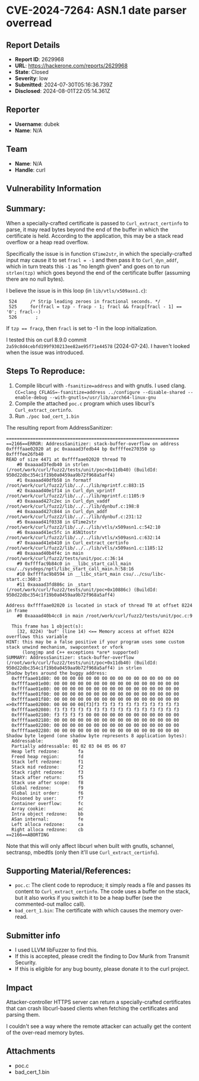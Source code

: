 # CVE-2024-7264: ASN.1 date parser overread

## Report Details
- **Report ID**: 2629968
- **URL**: https://hackerone.com/reports/2629968
- **State**: Closed
- **Severity**: low
- **Submitted**: 2024-07-30T05:16:36.739Z
- **Disclosed**: 2024-08-01T22:05:14.361Z

## Reporter
- **Username**: dubek
- **Name**: N/A

## Team
- **Name**: N/A
- **Handle**: curl

## Vulnerability Information
## Summary:

When a specially-crafted certificate is passed to `Curl_extract_certinfo` to parse, it may read bytes beyond the end of the buffer in which the certificate is held. According to the application, this may be a stack read overflow or a heap read overflow.

Specifically the issue is in function `GTime2str`, in which the specially-crafted input may cause it to set `fracl = -1` and then pass it to `Curl_dyn_addf`, which in turn treats this `-1` as "no length given" and goes on to run `strlen(tzp)` which goes beyond the end of the certificate buffer (assuming there are no null bytes).

I believe the issue is in this loop (in `lib/vtls/x509asn1.c`):

```
 524     /* Strip leading zeroes in fractional seconds. */
 525     for(fracl = tzp - fracp - 1; fracl && fracp[fracl - 1] == '0'; fracl--)
 526       ;
```

If `tzp == fracp`, then `fracl` is set to -1 in the loop initialization.

I tested this on curl 8.9.0 commit `2a59c8d4cebfd199f930213ee82ae95f71e44578` (2024-07-24). I haven't looked when the issue was introduced.

## Steps To Reproduce:

  1. Compile libcurl with `-fsanitize=address` and with gnutls. I used clang. `CC=clang CFLAGS=-fsanitize=address ../configure --disable-shared --enable-debug --with-gnutls=/usr/lib/aarch64-linux-gnu`
  1. Compile the attached `poc.c` program which uses libcurl's `Curl_extract_certinfo`.
  1. Run `./poc bad_cert_1.bin` 

The resulting report from AddressSanitizer:

```
=================================================================
==2166==ERROR: AddressSanitizer: stack-buffer-overflow on address 0xffffaae02020 at pc 0xaaaad3fedb44 bp 0xffffee270350 sp 0xffffee26fb40
READ of size 4471 at 0xffffaae02020 thread T0
    #0 0xaaaad3fedb40 in strlen (/root/work/curl/fuzz2/tests/unit/poc+0x11db40) (BuildId: 950d22dbc354c1f19b0a0459aa9b72f968a5aff4)
    #1 0xaaaad40dfb58 in formatf /root/work/curl/fuzz2/lib/../../lib/mprintf.c:883:15
    #2 0xaaaad40e1f14 in Curl_dyn_vprintf /root/work/curl/fuzz2/lib/../../lib/mprintf.c:1105:9
    #3 0xaaaad427c2ec in Curl_dyn_vaddf /root/work/curl/fuzz2/lib/../../lib/dynbuf.c:198:8
    #4 0xaaaad427c844 in Curl_dyn_addf /root/work/curl/fuzz2/lib/../../lib/dynbuf.c:231:12
    #5 0xaaaad41f0338 in GTime2str /root/work/curl/fuzz2/lib/../../lib/vtls/x509asn1.c:542:10
    #6 0xaaaad41ec5fc in ASN1tostr /root/work/curl/fuzz2/lib/../../lib/vtls/x509asn1.c:632:14
    #7 0xaaaad41eb410 in Curl_extract_certinfo /root/work/curl/fuzz2/lib/../../lib/vtls/x509asn1.c:1185:12
    #8 0xaaaad40b4f4c in main /root/work/curl/fuzz2/tests/unit/poc.c:36:14
    #9 0xffffac9b84c0 in __libc_start_call_main csu/../sysdeps/nptl/libc_start_call_main.h:58:16
    #10 0xffffac9b8594 in __libc_start_main csu/../csu/libc-start.c:360:3
    #11 0xaaaad3fd886c in _start (/root/work/curl/fuzz2/tests/unit/poc+0x10886c) (BuildId: 950d22dbc354c1f19b0a0459aa9b72f968a5aff4)

Address 0xffffaae02020 is located in stack of thread T0 at offset 8224 in frame
    #0 0xaaaad40b4cc8 in main /root/work/curl/fuzz2/tests/unit/poc.c:9

  This frame has 1 object(s):
    [32, 8224) 'buf' (line 14) <== Memory access at offset 8224 overflows this variable
HINT: this may be a false positive if your program uses some custom stack unwind mechanism, swapcontext or vfork
      (longjmp and C++ exceptions *are* supported)
SUMMARY: AddressSanitizer: stack-buffer-overflow (/root/work/curl/fuzz2/tests/unit/poc+0x11db40) (BuildId: 950d22dbc354c1f19b0a0459aa9b72f968a5aff4) in strlen
Shadow bytes around the buggy address:
  0xffffaae01d80: 00 00 00 00 00 00 00 00 00 00 00 00 00 00 00 00
  0xffffaae01e00: 00 00 00 00 00 00 00 00 00 00 00 00 00 00 00 00
  0xffffaae01e80: 00 00 00 00 00 00 00 00 00 00 00 00 00 00 00 00
  0xffffaae01f00: 00 00 00 00 00 00 00 00 00 00 00 00 00 00 00 00
  0xffffaae01f80: 00 00 00 00 00 00 00 00 00 00 00 00 00 00 00 00
=>0xffffaae02000: 00 00 00 00[f3]f3 f3 f3 f3 f3 f3 f3 f3 f3 f3 f3
  0xffffaae02080: f3 f3 f3 f3 f3 f3 f3 f3 f3 f3 f3 f3 f3 f3 f3 f3
  0xffffaae02100: f3 f3 f3 f3 00 00 00 00 00 00 00 00 00 00 00 00
  0xffffaae02180: 00 00 00 00 00 00 00 00 00 00 00 00 00 00 00 00
  0xffffaae02200: 00 00 00 00 00 00 00 00 00 00 00 00 00 00 00 00
  0xffffaae02280: 00 00 00 00 00 00 00 00 00 00 00 00 00 00 00 00
Shadow byte legend (one shadow byte represents 8 application bytes):
  Addressable:           00
  Partially addressable: 01 02 03 04 05 06 07 
  Heap left redzone:       fa
  Freed heap region:       fd
  Stack left redzone:      f1
  Stack mid redzone:       f2
  Stack right redzone:     f3
  Stack after return:      f5
  Stack use after scope:   f8
  Global redzone:          f9
  Global init order:       f6
  Poisoned by user:        f7
  Container overflow:      fc
  Array cookie:            ac
  Intra object redzone:    bb
  ASan internal:           fe
  Left alloca redzone:     ca
  Right alloca redzone:    cb
==2166==ABORTING
```

Note that this will only affect libcurl when built with gnutls, schannel, sectransp, mbedtls (only then it'll use `Curl_extract_certinfo`).

## Supporting Material/References:

  * `poc.c`: The client code to reproduce; it simply reads a file and passes its content to `Curl_extract_certinfo`. The code uses a buffer on the stack, but it also works if you switch it to be a heap buffer (see the commented-out malloc call).
  * `bad_cert_1.bin`: The certificate with which causes the memory over-read.

## Submitter info

  * I used LLVM libFuzzer to find this.
  * If this is accepted, please credit the finding to Dov Murik from Transmit Security.
  * If this is eligible for any bug bounty, please donate it to the curl project.

## Impact

Attacker-controller HTTPS server can return a specially-crafted certificates that can crash libcurl-based clients when fetching the certificates and parsing them.

I couldn't see a way where the remote attacker can actually get the content of the over-read memory bytes.

## Attachments
- poc.c
- bad_cert_1.bin
